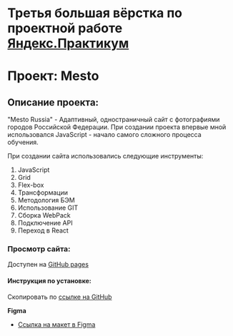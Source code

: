 # Третья большая вёрстка по проектной работе [Яндекс.Практикум](https://praktikum.yandex.ru/)
# Проект: Mesto

## Описание проекта:

"Mesto Russia" - Адаптивный, одностраничный сайт c фотографиями городов Российской Федерации.
При создании проекта впервые мной использовался JavaScript - начало самого сложного процесса обучения.

При создании сайта использовались следующие инструменты:
1. JavaScript
2. Grid
3. Flex-box
4. Трансформации
5. Методология БЭМ
6. Использование GIT
7. Сборка WebPack
8. Подключение API
9. Переход в React

### Просмотр сайта:

Доступен на [GitHub pages](https://ngagarin.github.io/mesto)

#### Инструкция по установке:

Скопировать по [cсылке на GitHub](https://github.com/ngagarin/mesto-react.git)

**Figma**

* [Ссылка на макет в Figma](https://www.figma.com/file/2cn9N9jSkmxD84oJik7xL7/JavaScript.-Sprint-4?node-id=0%3A1)
